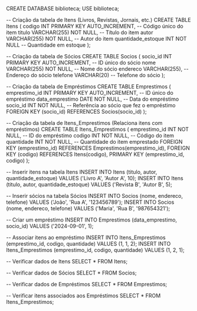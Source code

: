 CREATE DATABASE biblioteca;
USE biblioteca;

-- Criação da tabela de Itens (Livros, Revistas, Jornais, etc.)
CREATE TABLE Itens (
    codigo INT PRIMARY KEY AUTO_INCREMENT,  -- Código único do item
    titulo VARCHAR(255) NOT NULL,           -- Título do item
    autor VARCHAR(255) NOT NULL,            -- Autor do item
    quantidade_estoque INT NOT NULL         -- Quantidade em estoque
);

-- Criação da tabela de Sócios
CREATE TABLE Socios (
    socio_id INT PRIMARY KEY AUTO_INCREMENT, -- ID único do sócio
    nome VARCHAR(255) NOT NULL,              -- Nome do sócio
    endereco VARCHAR(255),                   -- Endereço do sócio
    telefone VARCHAR(20)                     -- Telefone do sócio
);

-- Criação da tabela de Empréstimos
CREATE TABLE Emprestimos (
    emprestimo_id INT PRIMARY KEY AUTO_INCREMENT, -- ID único do empréstimo
    data_emprestimo DATE NOT NULL,                -- Data do empréstimo
    socio_id INT NOT NULL,                        -- Referência ao sócio que fez o empréstimo
    FOREIGN KEY (socio_id) REFERENCES Socios(socio_id)
);

-- Criação da tabela de Itens_Emprestimos (Relaciona itens com empréstimos)
CREATE TABLE Itens_Emprestimos (
    emprestimo_id INT NOT NULL,   -- ID do empréstimo
    codigo INT NOT NULL,          -- Código do item
    quantidade INT NOT NULL,      -- Quantidade do item emprestado
    FOREIGN KEY (emprestimo_id) REFERENCES Emprestimos(emprestimo_id),
    FOREIGN KEY (codigo) REFERENCES Itens(codigo),
    PRIMARY KEY (emprestimo_id, codigo)
);

-- Inserir itens na tabela Itens
INSERT INTO Itens (titulo, autor, quantidade_estoque) VALUES ('Livro A', 'Autor A', 10);
INSERT INTO Itens (titulo, autor, quantidade_estoque) VALUES ('Revista B', 'Autor B', 5);

-- Inserir sócios na tabela Sócios
INSERT INTO Socios (nome, endereco, telefone) VALUES ('João', 'Rua A', '123456789');
INSERT INTO Socios (nome, endereco, telefone) VALUES ('Maria', 'Rua B', '987654321');

-- Criar um empréstimo
INSERT INTO Emprestimos (data_emprestimo, socio_id) VALUES ('2024-09-01', 1);

-- Associar itens ao empréstimo
INSERT INTO Itens_Emprestimos (emprestimo_id, codigo, quantidade) VALUES (1, 1, 2);
INSERT INTO Itens_Emprestimos (emprestimo_id, codigo, quantidade) VALUES (1, 2, 1);


-- Verificar dados de Itens
SELECT * FROM Itens;

-- Verificar dados de Sócios
SELECT * FROM Socios;

-- Verificar dados de Empréstimos
SELECT * FROM Emprestimos;

-- Verificar itens associados aos Empréstimos
SELECT * FROM Itens_Emprestimos;
